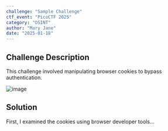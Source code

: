 ```yaml
---
challenge: "Sample Challenge"
ctf_event: "PicoCTF 2025"
category: "OSINT"
author: "Mary Jane"
date: "2025-01-18"
---
```


## Challenge Description
This challenge involved manipulating browser cookies to bypass authentication.

![image](https://github.com/user-attachments/assets/a0c0b43c-25f9-4d69-be59-d50c7b89ca24)

## Solution
First, I examined the cookies using browser developer tools...

